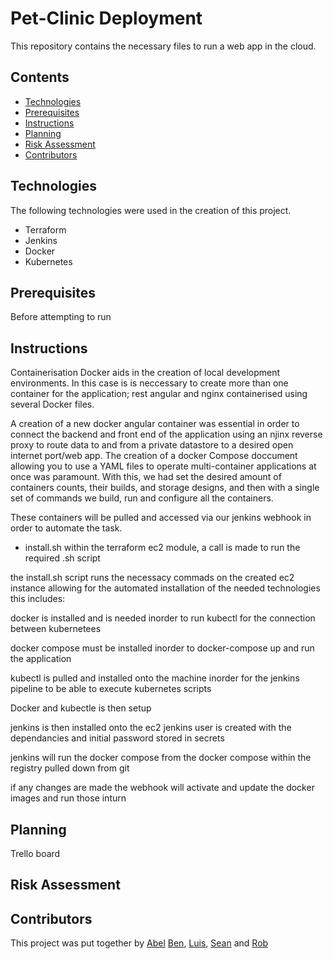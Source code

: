 # Pet-Clinic Deployment

This repository contains the necessary files to run a web app in the cloud.

## Contents
- [Technologies](#Technologies)
- [Prerequisites](#Prerequisites)
- [Instructions](#Instructions)
- [Planning](#Planning)
- [Risk Assessment](#Risk-Assessment)
- [Contributors](#Contributors)

## Technologies
 
 The following technologies were used in the creation of this project.

 - Terraform
 - Jenkins
 - Docker
 - Kubernetes

## Prerequisites

Before attempting to run

## Instructions

Containerisation Docker aids in the creation of local development environments. In this case is is neccessary to create more than one container for the application; rest angular and nginx containerised using several Docker files. 

A creation of a new docker angular container was essential in order to connect the backend and front end of the application using an njinx reverse proxy to route data to and from a private datastore to a desired open internet port/web app.
The creation of a docker Compose doccument allowing you to use a YAML files to operate multi-container applications at once was paramount. With this, we had set the desired amount of 
containers counts, their builds, and storage designs, and then with a single set of commands we build, run and configure all the containers.

These containers will be pulled and accessed via our jenkins webhook in order to automate the task.

- install.sh
within the terraform ec2 module, a call is made to run the required .sh script

the install.sh script runs the necessacy commads on the created ec2 instance allowing for the automated installation of the needed technologies
this includes:

docker is installed and is needed inorder to run kubectl for the connection between kubernetees

docker compose must be installed inorder to docker-compose up and run the application

kubectl is pulled and installed onto the machine inorder for the jenkins pipeline to be able to execute kubernetes scripts

Docker and kubectle is then setup 

jenkins is then installed onto the ec2
jenkins user is created with the dependancies and initial password stored in secrets

jenkins will run the docker compose from the docker compose within the registry pulled down from git

if any changes are made the webhook will activate and update the docker images and run those inturn 


## Planning
 Trello board



## Risk Assessment



 ## Contributors
This project was put together by [Abel](https://github.com/MrLucien-Johnson) [Ben](https://github.com/BFDarian), [Luis](https://github.com/LSoares1), [Sean](https://github.com/Arcticleech) and [Rob](https://github.com/mauvesky1)